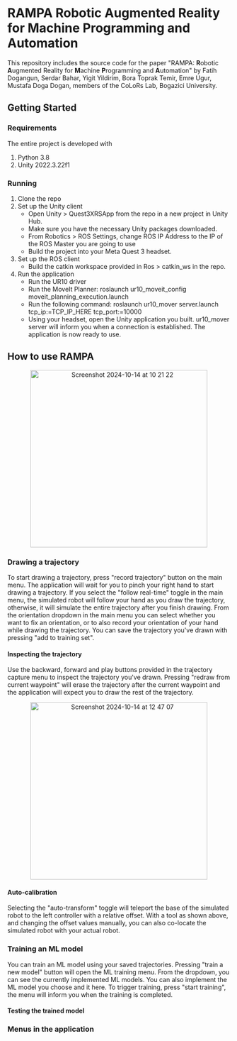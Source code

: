 # RAMPA Robotic Augmented Reality for Machine Programming and Automation

This repository includes the source code for the paper "RAMPA: **R**obotic **A**ugmented Reality for **M**achine **P**rogramming and **A**utomation" by Fatih Dogangun, Serdar Bahar, Yigit Yildirim, Bora Toprak Temir, Emre Ugur, Mustafa Doga Dogan, members of the CoLoRs Lab, Bogazici University.



## Getting Started
### Requirements
The entire project is developed with
1. Python 3.8
2. Unity 2022.3.22f1

### Running
1. Clone the repo
2. Set up the Unity client
   - Open Unity > Quest3XRSApp from the repo in a new project in Unity Hub.
   - Make sure you have the necessary Unity packages downloaded.
   - From Robotics > ROS Settings, change ROS IP Address to the IP of the ROS Master you are going to use
   - Build the project into your Meta Quest 3 headset.
3. Set up the ROS client
   - Build the catkin workspace provided in Ros > catkin_ws in the repo.
4. Run the application
   -  Run the UR10 driver
   -   Run the MoveIt Planner: roslaunch ur10_moveit_config moveit_planning_execution.launch
   -   Run the following command: roslaunch ur10_mover server.launch tcp_ip:=TCP_IP_HERE tcp_port:=10000
   -   Using your headset, open the Unity application you built. ur10_mover server will inform you when a connection is established. The application is now ready to use.


## How to use RAMPA
<p align="center">
<img width="400" align="center" alt="Screenshot 2024-10-14 at 10 21 22" src="https://github.com/user-attachments/assets/3b02b442-c713-403b-93f0-60d23f3acef0">
</p>

### Drawing a trajectory
To start drawing a trajectory, press "record trajectory" button on the main menu. The application will wait for you to pinch your right hand to start drawing a trajectory. If you select the "follow real-time" toggle in the main menu, the simulated robot will follow your hand as you draw the trajectory, otherwise, it will simulate the entire trajectory after you finish drawing. From the orientation dropdown in the main menu you can select whether you want to fix an orientation, or to also record your orientation of your hand while drawing the trajectory. You can save the trajectory you've drawn with pressing "add to training set".

#### Inspecting the trajectory
Use the backward, forward and play buttons provided in the trajectory capture menu to inspect the trajectory you've drawn. Pressing "redraw from current waypoint" will erase the trajectory after the current waypoint and the application will expect you to draw the rest of the trajectory.

<p align="center">
<img width="400" alt="Screenshot 2024-10-14 at 12 47 07" src="https://github.com/user-attachments/assets/2b1a563b-8b26-4def-a2b2-22c17869582e">
</p>

#### Auto-calibration
Selecting the "auto-transform" toggle will teleport the base of the simulated robot to the left controller with a relative offset. With a tool as shown above, and changing the offset values manually, you can also co-locate the simulated robot with your actual robot.

### Training an ML model

You can train an ML model using your saved trajectories. Pressing "train a new model" button will open the ML training menu. From the dropdown, you can see the currently implemented ML models. You can also implement the ML model you choose and it here. To trigger training, press "start training", the menu will inform you when the training is completed. 

#### Testing the trained model

### Menus in the application


